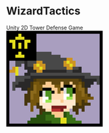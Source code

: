 # WizardTactics
Unity 2D Tower Defense Game  
![demo](https://raw.githubusercontent.com/uriahome/WizardTactics/master/Assets/Sprite/UriaHead.png)
